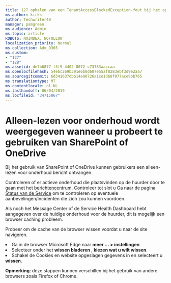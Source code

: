 ```yaml
---
title: 127 ophalen van een TenantAccessBlockedException-fout bij het openen van e-mailadres?
ms.author: kirks
author: Techwriter40
manager: pamgreen
ms.audience: Admin
ms.topic: article
ROBOTS: NOINDEX, NOFOLLOW
localization_priority: Normal
ms.collection: Adm_O365
ms.custom:
- "127"
- "128"
ms.assetid: de7b6877-f3f9-4402-8072-c73783aaccaa
ms.openlocfilehash: 54ebc269b391e6b0d607e55af8283ebf3d9e2aa7
ms.sourcegitcommit: 6d341637dbb14e90726a1ce1d68f077ace9bb765
ms.translationtype: MT
ms.contentlocale: nl-NL
ms.lasthandoff: 06/04/2019
ms.locfileid: "34715067"
---
```

# <a name="read-only-for-maintenance-message-when-attempting-to-use-sharepoint-or-onedrive"></a>Alleen-lezen voor onderhoud wordt weergegeven wanneer u probeert te gebruiken van SharePoint of OneDrive

Bij het gebruik van SharePoint of OneDrive kunnen gebruikers een alleen-lezen voor onderhoud bericht ontvangen.

Controleren of er actieve onderhoud die plaatsvinden op de huurder door te gaan met het <a href="https://portal.office.com/adminportal/home#/MessageCenter">berichtencentrum</a>. Controleer tot slot u Ga naar de pagina <a href="https://portal.office.com/adminportal/home#/servicehealth">Status van de Service</a> om te controleren op eventuele aanbevelingen/incidenten die zich zou kunnen voordoen.

Als noch het Message Center of de Service Health Dashboard hebt aangegeven over de huidige onderhoud voor de huurder, dit is mogelijk een browser caching probleem.

Probeer om de cache van de browser wissen voordat u naar de site navigeren.

  <li>Ga in de browser Microsoft Edge naar <strong>meer &hellip; &gt; instellingen</strong></li>  <li>Selecteer onder het <strong>wissen bladeren </strong>, <strong>kiezen wat u wilt wissen</strong>.</li>  <li>Schakel de Cookies en website opgeslagen gegevens in en selecteert u <strong>wissen</strong>.</li>  </ol>  

**Opmerking**: deze stappen kunnen verschillen bij het gebruik van andere browsers zoals Firefox of Chrome.

